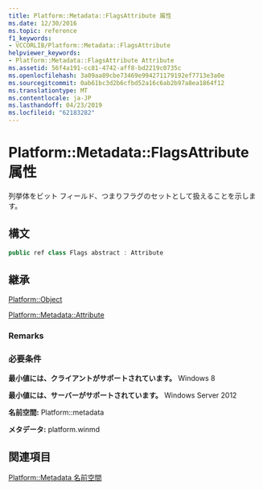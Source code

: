 ```yaml
---
title: Platform::Metadata::FlagsAttribute 属性
ms.date: 12/30/2016
ms.topic: reference
f1_keywords:
- VCCORLIB/Platform::Metadata::FlagsAttribute
helpviewer_keywords:
- Platform::Metadata::FlagsAttribute Attribute
ms.assetid: 56f4a191-cc81-4742-aff8-bd2219c0735c
ms.openlocfilehash: 3a09aa89cbe73469e994271179192ef7713e3a0e
ms.sourcegitcommit: 0ab61bc3d2b6cfbd52a16c6ab2b97a8ea1864f12
ms.translationtype: MT
ms.contentlocale: ja-JP
ms.lasthandoff: 04/23/2019
ms.locfileid: "62183282"
---
```

# <a name="platformmetadataflagsattribute-attribute"></a>Platform::Metadata::FlagsAttribute 属性

列挙体をビット フィールド、つまりフラグのセットとして扱えることを示します。

## <a name="syntax"></a>構文

```cpp
public ref class Flags abstract : Attribute
```

## <a name="inheritance"></a>継承

[Platform::Object](../cppcx/platform-object-class.md)

[Platform::Metadata::Attribute](../cppcx/platform-metadata-attribute-attribute.md)

### <a name="remarks"></a>Remarks

### <a name="requirements"></a>必要条件

**最小値には、クライアントがサポートされています。** Windows 8

**最小値には、サーバーがサポートされています。** Windows Server 2012

**名前空間:** Platform::metadata

**メタデータ:** platform.winmd

## <a name="see-also"></a>関連項目

[Platform::Metadata 名前空間](../cppcx/platform-metadata-namespace.md)
